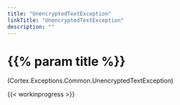 ```yaml
---
title: "UnencryptedTextException"
linkTitle: "UnencryptedTextException"
description: ""
---
```


# {{% param title %}}

<p class="namespace">(Cortex.Exceptions.Common.UnencryptedTextException)</p>

{{< workinprogress >}}